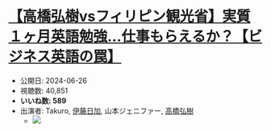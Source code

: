 # [【高橋弘樹vsフィリピン観光省】実質１ヶ月英語勉強…仕事もらえるか？【ビジネス英語の罠】](https://www.youtube.com/watch?v=qQtdLNf3-0c)
-   公開日: 2024-06-26
-   視聴数: 40,851
-   **いいね数: 589**
-   出演者: Takuro, [伊藤日加](/rehacq_fan/people/伊藤日加 "wikilink"), 山本ジェニファー, [高橋弘樹](/rehacq_fan/people/高橋弘樹 "wikilink")
    - [![](https://img.youtube.com/vi/qQtdLNf3-0c/hqdefault.jpg)](https://www.youtube.com/watch?v=qQtdLNf3-0c)
